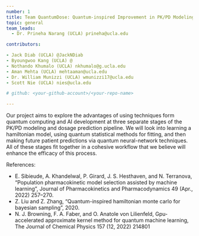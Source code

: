 ```yaml
---
number: 1 
title: Team QuantumDose: Quantum-inspired Improvement in PK/PD Modeling and Prediction Pipeline
topic: general
team_leads:
  - Dr. Prineha Narang (UCLA) prineha@ucla.edu

contributors:

- Jack Diab (UCLA) @JackNDiab
- Byoungwoo Kang (UCLA) @
- Nothando Khumalo (UCLA) nkhumalo@g.ucla.edu
- Aman Mehta (UCLA) mehtaaman@ucla.edu
- Dr. William Munizzi (UCLA) wmunizzi17@ucla.edu
- Scott Nie (UCLA) nies@ucla.edu

# github: <your-github-account>/<your-repo-name>

---
```


Our project aims to explore the advantages of using techniques form quantum computing and AI development at three separate stages of the PK/PD modeling and dosage prediction pipeline. We will look into learning a hamiltonian model, using quantum statistical methods for fitting, and then making future patient predictions via quantum neural-network techniques. All of these stages fit together in a cohesive workflow that we believe will enhance the efficacy of this process.


References:
- E. Sibieude, A. Khandelwal, P. Girard, J. S. Hesthaven, and N. Terranova, “Population pharmacokinetic model selection assisted by machine learning”, Journal of Pharmacokinetics and Pharmacodynamics 49 (Apr., 2022) 257–270.
- Z. Liu and Z. Zhang, “Quantum-inspired hamiltonian monte carlo for bayesian sampling”, 2020.
- N. J. Browning, F. A. Faber, and O. Anatole von Lilienfeld, Gpu-accelerated approximate kernel method for quantum machine learning, The Journal of Chemical Physics 157 (12, 2022) 214801
